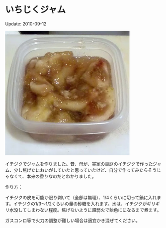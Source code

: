# いちじくジャム

Update: 2010-09-12

![](20100912_0.jpg)

イチジクでジャムを作りました。昔、母が、実家の裏庭のイチジクで作ったジャム、少し焦げたにおいがしていたと思っていたけど、自分で作ってみたらそうじゃなくて、本来の香りなのだとわかりました。

作り方：

イチジクの皮を可能か限り剥いて（全部は無理）、1/4くらいに切って鍋に入れます。イチジクの1/3〜1/2くらいの量の砂糖を入れます。水は、イチジクがギリギリ水没してしまわない程度。焦げないように超弱火で飴色にになるまで煮ます。

ガスコンロ等で火力の調整が難しい場合は適宜かき混ぜてください。
